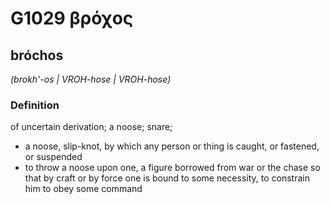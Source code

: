 # G1029 βρόχος

## bróchos

_(brokh'-os | VROH-hose | VROH-hose)_

### Definition

of uncertain derivation; a noose; snare; 

- a noose, slip-knot, by which any person or thing is caught, or fastened, or suspended
- to throw a noose upon one, a figure borrowed from war or the chase so that by craft or by force one is bound to some necessity, to constrain him to obey some command
